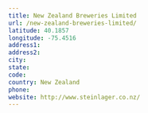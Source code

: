 ```yaml
---
title: New Zealand Breweries Limited
url: /new-zealand-breweries-limited/
latitude: 40.1857
longitude: -75.4516
address1: 
address2: 
city: 
state: 
code: 
country: New Zealand
phone: 
website: http://www.steinlager.co.nz/
---
```


